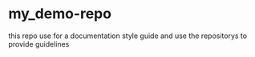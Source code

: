 # my_demo-repo
this repo use for a documentation style guide and use the repositorys to provide guidelines
